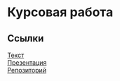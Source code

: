 # Курсовая работа

## Ссылки
[Текст](CourseWork.pdf)  
[Презентация](Presentation.pdf)  
[Репозиторий](https://github.com/L3b1n/CourseWork)